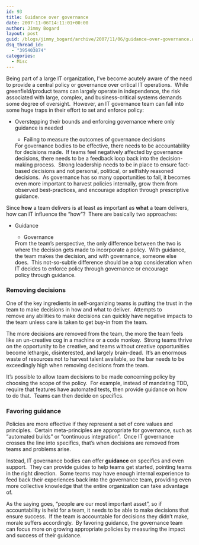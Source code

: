 ```yaml
---
id: 93
title: Guidance over governance
date: 2007-11-06T14:11:01+00:00
author: Jimmy Bogard
layout: post
guid: /blogs/jimmy_bogard/archive/2007/11/06/guidance-over-governance.aspx
dsq_thread_id:
  - "395403874"
categories:
  - Misc
---
```

Being part of a large IT organization, I&#8217;ve become acutely aware of the need to provide a central policy or governance over critical IT operations.&nbsp; While greenfield/product teams can largely operate in independence, the risk associated with large, complex, and business-critical systems demands some degree of oversight.&nbsp; However, an IT governance team can fall into some huge traps in their effort to set and enforce policy:

  * Overstepping their bounds and enforcing governance where only guidance is needed 
      * Failing to measure the outcomes of governance decisions</ul> 
    For governance bodies to be effective, there needs to be accountability for decisions made.&nbsp; If teams feel negatively affected by governance decisions, there needs to be a feedback loop back into the decision-making process.&nbsp; Strong leadership needs to be in place to ensure fact-based decisions and not personal, political, or selfishly reasoned decisions.&nbsp; As governance has so many opportunities to fail, it becomes even more important to harvest policies internally,&nbsp;grow them from observed best-practices, and encourage adoption through prescriptive guidance.
    
    Since **how** a team delivers is at least as important as **what** a team delivers, how can IT influence the &#8220;how&#8221;?&nbsp; There are basically two approaches:
    
      * Guidance 
          * Governance</ul> 
        From the team&#8217;s perspective, the only difference between the two is where the decision gets made to incorporate a policy.&nbsp; With guidance, the team makes the decision, and with governance, someone else does.&nbsp; This not-so-subtle difference should be a top consideration when IT decides to enforce policy through governance or encourage policy&nbsp;through guidance.
        
        ### Removing decisions
        
        One of the key ingredients in self-organizing teams is putting the trust in the team to make decisions in how and what to deliver.&nbsp; Attempts to remove&nbsp;any&nbsp;abilities to make decisions can quickly have negative impacts to the team unless care is taken to get buy-in from the team.
        
        The more decisions are removed from the team, the more the team feels like an un-creative cog in a machine or a code monkey.&nbsp; Strong teams thrive on the opportunity to be creative, and teams without creative opportunities become lethargic, disinterested, and largely brain-dead.&nbsp; It&#8217;s an enormous waste of resources not to harvest talent available, so the bar needs to be exceedingly high when removing decisions from the team.
        
        It&#8217;s possible to allow team decisions to be made concerning policy by choosing the scope of the policy.&nbsp; For example, instead of mandating TDD, require that features have automated tests, then provide guidance on how to do that.&nbsp; Teams can then decide on specifics.
        
        ### Favoring guidance
        
        Policies are more effective if they represent a set of core values and principles.&nbsp; Certain meta-principles are appropriate for governance, such as &#8220;automated builds&#8221; or &#8220;continuous integration&#8221;.&nbsp; Once IT governance crosses the line into specifics, that&#8217;s when decisions are removed from teams and problems arise.
        
        Instead, IT governance bodies can offer **guidance** on specifics and even support.&nbsp; They can provide guides to help teams get started, pointing teams in the right direction.&nbsp; Some teams may have enough internal experience to feed back their experiences back into the governance team, providing even more collective knowledge that the entire organization can take advantage of.
        
        As the saying goes, &#8220;people are our most important asset&#8221;, so if accountability is held for a team, it needs to be able to make decisions that ensure success.&nbsp; If the team is accountable for decisions they didn&#8217;t make, morale suffers accordingly.&nbsp; By favoring guidance, the governance team can focus more on growing appropriate policies by measuring the impact and success of their guidance.